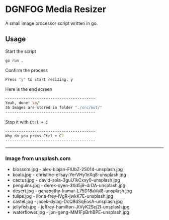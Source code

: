 # DGNFOG Media Resizer

A small image processor script written in go.

## Usage

Start the script
```bash
go run .
```

Confirm the process
```bash
Press "y" to start resizing: y
```

Here is the end screen
```bash
----------------------------------------
Yeah, done! \o/
36 Images are stored in folder "./src/out/"
----------------------------------------
```

Stop it with `Ctrl + C`
```bash
----------------------------------------
Why do you press Ctrl + C?
----------------------------------------
```
---

### Image from unsplash.com
* blossom.jpg - alex-blajan-FlUbZ-2S014-unsplash.jpg
* koala.jpg - christine-ellsay-YerVHy1nXq8-unsplash.jpg
* cactus.jpg - david-sola-3guU1kCxxy0-unsplash.jpg
* penguins.jpg - derek-oyen-3Xd5j9-drDA-unsplash.jpg
* desert.jpg - ganapathy-kumar-L75D18aVal8-unsplash.jpg
* tulips.jpg - ilona-frey-lVgR-jwkK7E-unsplash.jpg
* castel.jpg - jacek-dylag-DcQ8dSqEosA-unsplash.jpg
* jellyfish.jpg - jeffrey-hamilton-JtVyK2Sej2I-unsplash.jpg
* waterflower.jpg - jon-geng-MM1FpBrhBPE-unsplash.jpg